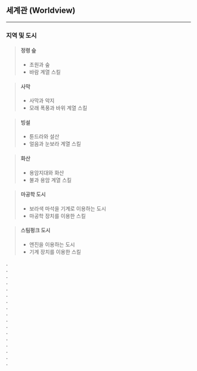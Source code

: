 ## 세계관 (Worldview)

---

### 지역 및 도시

> #### 정령 숲
> - 초원과 숲
> - 바람 계열 스킬

> #### 사막
> - 사막과 악지
> - 모래 폭풍과 바위 계열 스킬

> #### 빙설
> - 툰드라와 설산
> - 얼음과 눈보라 계열 스킬

> #### 화산
> - 용암지대와 화산
> - 불과 용암 계열 스킬

> #### 마공학 도시
> - 보라색 마석을 기계로 이용하는 도시
> - 마공학 장치를 이용한 스킬

> #### 스팀펑크 도시
> - 엔진을 이용하는 도시
> - 기계 장치를 이용한 스킬 

.  
.  
.  
.  
.  
.  
.  
.  
.  
.  
.  
.  
.  
.  
.  
.  
.  